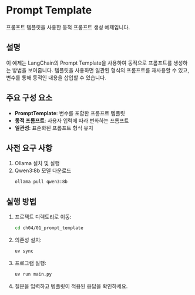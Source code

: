 # Prompt Template

프롬프트 템플릿을 사용한 동적 프롬프트 생성 예제입니다.

## 설명

이 예제는 LangChain의 Prompt Template을 사용하여 동적으로 프롬프트를 생성하는 방법을 보여줍니다. 템플릿을 사용하면 일관된 형식의 프롬프트를 재사용할 수 있고, 변수를 통해 동적인 내용을 삽입할 수 있습니다.

## 주요 구성 요소

- **PromptTemplate**: 변수를 포함한 프롬프트 템플릿
- **동적 프롬프트**: 사용자 입력에 따라 변화하는 프롬프트
- **일관성**: 표준화된 프롬프트 형식 유지

## 사전 요구 사항

1. Ollama 설치 및 실행
2. Qwen3:8b 모델 다운로드
   ```bash
   ollama pull qwen3:8b
   ```

## 실행 방법

1. 프로젝트 디렉토리로 이동:
   ```bash
   cd ch04/01_prompt_template
   ```

2. 의존성 설치:
   ```bash
   uv sync
   ```

3. 프로그램 실행:
   ```bash
   uv run main.py
   ```

4. 질문을 입력하고 템플릿이 적용된 응답을 확인하세요.